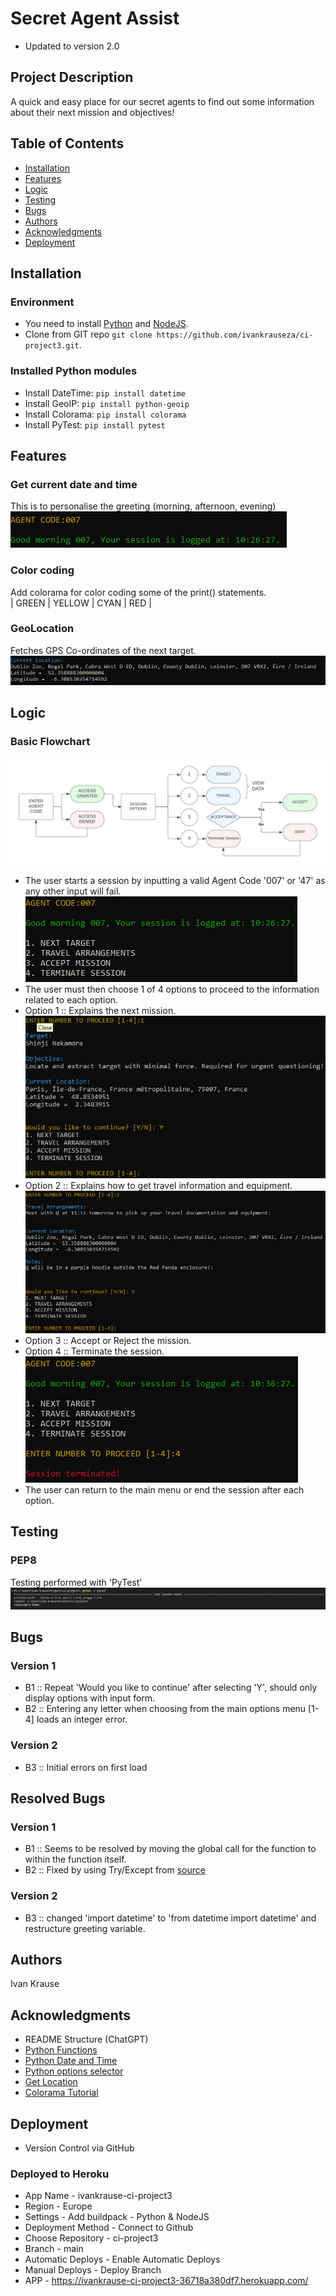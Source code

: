 # Secret Agent Assist
- Updated to version 2.0 

## Project Description
A quick and easy place for our secret agents to find out some information about their next mission and objectives! 

## Table of Contents
- [Installation](#installation)
- [Features](#features)
- [Logic](#logic)
- [Testing](#testing)
- [Bugs](#bugs)
- [Authors](#authors)
- [Acknowledgments](#acknowledgments)
- [Deployment](#deployment)


## Installation
### Environment
- You need to install [Python](https://www.python.org/downloads/) and [NodeJS](https://nodejs.org/en/download).  
- Clone from GIT repo `git clone https://github.com/ivankrauseza/ci-project3.git`.

### Installed Python modules
- Install DateTime:  `pip install datetime` 
- Install GeoIP:  `pip install python-geoip` 
- Install Colorama:  `pip install colorama` 
- Install PyTest:  `pip install pytest` 


## Features
### Get current date and time
This is to personalise the greeting (morning, afternoon, evening)  
![Greeting](/images/greeting.png)  

### Color coding
Add colorama for color coding some of the print() statements.  
| GREEN | YELLOW | CYAN | RED |

### GeoLocation
Fetches GPS Co-ordinates of the next target.  
![Location](/images/location.png)  

## Logic
### Basic Flowchart  
![Flowchart](/images/Flowcharts.png)  
- The user starts a session by inputting a valid Agent Code '007' or '47' as any other input will fail.  
![step 1](/images/step1.png)  
- The user must then choose 1 of 4 options to proceed to the information related to each option.
- Option 1 :: Explains the next mission.  
![step 2](/images/step2.png)  
- Option 2 :: Explains how to get travel information and equipment.  
![step 3](/images/step3.png)  
- Option 3 :: Accept or Reject the mission.
- Option 4 :: Terminate the session.  
![step 5](/images/step5.png)  
- The user can return to the main menu or end the session after each option.


## Testing
### PEP8
Testing performed with 'PyTest'  
![PYTEST](/images/pytest.png)  


## Bugs
### Version 1
- B1 :: Repeat 'Would you like to continue' after selecting 'Y', should only display options with input form.
- B2 :: Entering any letter when choosing from the main options menu [1-4] loads an integer error.
### Version 2
- B3 :: Initial errors on first load

## Resolved Bugs
### Version 1
- B1 :: Seems to be resolved by moving the global call for the function to within the function itself.
- B2 :: Fixed by using Try/Except from [source](https://www.includehelp.com/python/asking-the-user-for-integer-input-in-python-limit-the-user-to-input-only-integer-value.aspx)
### Version 2
- B3 :: changed 'import datetime' to 'from datetime import datetime' and restructure greeting variable.


## Authors
<bold>Ivan Krause</bold>

## Acknowledgments
- README Structure (ChatGPT)
- [Python Functions](https://www.w3schools.com/python/python_functions.asp)
- [Python Date and Time](https://www.geeksforgeeks.org/get-current-date-and-time-using-python/)
- [Python options selector](https://bobbyhadz.com/blog/python-select-option-input)
- [Get Location](https://pythonhosted.org/python-geoip/)
- [Colorama Tutorial](https://www.youtube.com/watch?v=u51Zjlnui4Y)

## Deployment
- Version Control via GitHub

### Deployed to Heroku
- App Name - ivankrause-ci-project3
- Region - Europe
- Settings - Add buildpack - Python & NodeJS
- Deployment Method - Connect to Github
- Choose Repository - ci-project3
- Branch - main
- Automatic Deploys - Enable Automatic Deploys
- Manual Deploys - Deploy Branch 
- APP - https://ivankrause-ci-project3-36718a380df7.herokuapp.com/